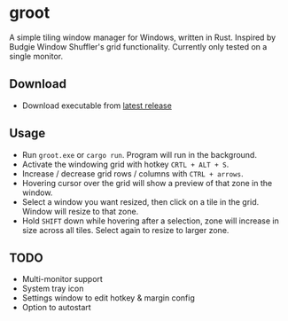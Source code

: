 # groot

A simple tiling window manager for Windows, written in Rust. Inspired by Budgie Window Shuffler's grid functionality. Currently only tested on a single monitor.

## Download

- Download executable from [latest release](https://github.com/wgalyen/groot/releases/latest)

## Usage

- Run `groot.exe` or `cargo run`. Program will run in the background.
- Activate the windowing grid with hotkey `CRTL + ALT + S`.
- Increase / decrease grid rows / columns with `CTRL + arrows`.
- Hovering cursor over the grid will show a preview of that zone in the window.
- Select a window you want resized, then click on a tile in the grid. Window will resize to that zone.
- Hold `SHIFT` down while hovering after a selection, zone will increase in size across all tiles. Select again to resize to larger zone.

## TODO

- Multi-monitor support
- System tray icon
- Settings window to edit hotkey & margin config
- Option to autostart